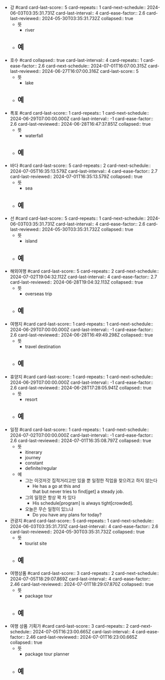 - 강 #card
  card-last-score:: 5
  card-repeats:: 1
  card-next-schedule:: 2024-06-03T03:35:31.731Z
  card-last-interval:: 4
  card-ease-factor:: 2.6
  card-last-reviewed:: 2024-05-30T03:35:31.732Z
  collapsed:: true
	- 뜻
		- river
	- 예
		-
- 호수 #card
  collapsed:: true
  card-last-interval:: 4
  card-repeats:: 1
  card-ease-factor:: 2.6
  card-next-schedule:: 2024-07-01T16:07:00.315Z
  card-last-reviewed:: 2024-06-27T16:07:00.316Z
  card-last-score:: 5
	- 뜻
		- lake
	- 예
		-
- 폭포 #card
  card-last-score:: 1
  card-repeats:: 1
  card-next-schedule:: 2024-06-29T07:00:00.000Z
  card-last-interval:: -1
  card-ease-factor:: 2.6
  card-last-reviewed:: 2024-06-28T16:47:37.851Z
  collapsed:: true
	- 뜻
		- waterfall
	- 예
		-
- 바다 #card
  card-last-score:: 5
  card-repeats:: 2
  card-next-schedule:: 2024-07-05T16:35:13.579Z
  card-last-interval:: 4
  card-ease-factor:: 2.7
  card-last-reviewed:: 2024-07-01T16:35:13.579Z
  collapsed:: true
	- 뜻
		- sea
	- 예
		-
- 선 #card
  card-last-score:: 5
  card-repeats:: 1
  card-next-schedule:: 2024-06-03T03:35:31.731Z
  card-last-interval:: 4
  card-ease-factor:: 2.6
  card-last-reviewed:: 2024-05-30T03:35:31.732Z
  collapsed:: true
	- 뜻
		- island
	- 예
		-
- 해외여행 #card
  card-last-score:: 5
  card-repeats:: 2
  card-next-schedule:: 2024-07-02T19:04:32.112Z
  card-last-interval:: 4
  card-ease-factor:: 2.7
  card-last-reviewed:: 2024-06-28T19:04:32.113Z
  collapsed:: true
	- 뜻
		- overseas trip
	- 예
		-
- 여행지 #card
  card-last-score:: 1
  card-repeats:: 1
  card-next-schedule:: 2024-06-29T07:00:00.000Z
  card-last-interval:: -1
  card-ease-factor:: 2.6
  card-last-reviewed:: 2024-06-28T16:49:49.298Z
  collapsed:: true
	- 뜻
		- travel destination
	- 예
		-
- 휴양지 #card
  card-last-score:: 1
  card-repeats:: 1
  card-next-schedule:: 2024-06-29T07:00:00.000Z
  card-last-interval:: -1
  card-ease-factor:: 2.6
  card-last-reviewed:: 2024-06-28T17:28:05.941Z
  collapsed:: true
	- 뜻
		- resort
	- 예
		-
- 일정 #card
  card-last-score:: 1
  card-repeats:: 1
  card-next-schedule:: 2024-07-02T07:00:00.000Z
  card-last-interval:: -1
  card-ease-factor:: 2.6
  card-last-reviewed:: 2024-07-01T16:35:08.797Z
  collapsed:: true
	- 뜻
		- itinerary
		- journey
		- constant
		- definite/regular
	- 예
		- 그는 이것저것 집적거리고만 있을 뿐 일정한 직업을 찾으려고 하지 않는다
			- He has a go at this and that but never tries to find[get] a steady job.
		- 그의 일정은 항상 꽉 차 있다
			- His schedule[program] is always tight[crowded].
		- 오늘은 무슨 일정이 있느냐
			- Do you have any plans for today?
- 관광지 #card
  card-last-score:: 5
  card-repeats:: 1
  card-next-schedule:: 2024-06-03T03:35:31.731Z
  card-last-interval:: 4
  card-ease-factor:: 2.6
  card-last-reviewed:: 2024-05-30T03:35:31.732Z
  collapsed:: true
	- 뜻
		- tourist site
	- 예
		-
- 여행상품 #card
  card-last-score:: 3
  card-repeats:: 2
  card-next-schedule:: 2024-07-05T18:29:07.869Z
  card-last-interval:: 4
  card-ease-factor:: 2.46
  card-last-reviewed:: 2024-07-01T18:29:07.870Z
  collapsed:: true
	- 뜻
		- package tour
	- 예
		-
- 여행 상품 기획가 #card
  card-last-score:: 3
  card-repeats:: 2
  card-next-schedule:: 2024-07-05T16:23:00.665Z
  card-last-interval:: 4
  card-ease-factor:: 2.46
  card-last-reviewed:: 2024-07-01T16:23:00.665Z
  collapsed:: true
	- 뜻
		- package tour planner
	- 예
		-